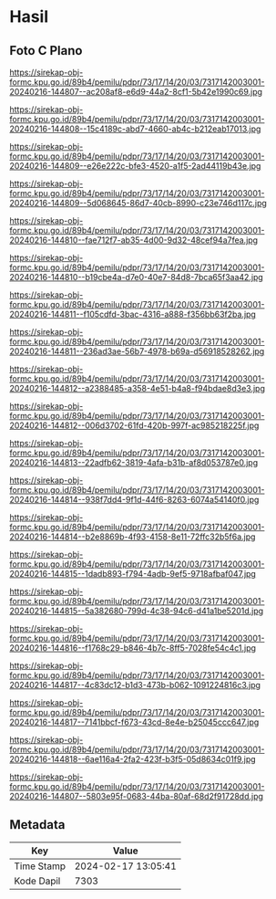 # Hasil

## Foto C Plano

https://sirekap-obj-formc.kpu.go.id/89b4/pemilu/pdpr/73/17/14/20/03/7317142003001-20240216-144807--ac208af8-e6d9-44a2-8cf1-5b42e1990c69.jpg

https://sirekap-obj-formc.kpu.go.id/89b4/pemilu/pdpr/73/17/14/20/03/7317142003001-20240216-144808--15c4189c-abd7-4660-ab4c-b212eab17013.jpg

https://sirekap-obj-formc.kpu.go.id/89b4/pemilu/pdpr/73/17/14/20/03/7317142003001-20240216-144809--e26e222c-bfe3-4520-a1f5-2ad44119b43e.jpg

https://sirekap-obj-formc.kpu.go.id/89b4/pemilu/pdpr/73/17/14/20/03/7317142003001-20240216-144809--5d068645-86d7-40cb-8990-c23e746d117c.jpg

https://sirekap-obj-formc.kpu.go.id/89b4/pemilu/pdpr/73/17/14/20/03/7317142003001-20240216-144810--fae712f7-ab35-4d00-9d32-48cef94a7fea.jpg

https://sirekap-obj-formc.kpu.go.id/89b4/pemilu/pdpr/73/17/14/20/03/7317142003001-20240216-144810--b19cbe4a-d7e0-40e7-84d8-7bca65f3aa42.jpg

https://sirekap-obj-formc.kpu.go.id/89b4/pemilu/pdpr/73/17/14/20/03/7317142003001-20240216-144811--f105cdfd-3bac-4316-a888-f356bb63f2ba.jpg

https://sirekap-obj-formc.kpu.go.id/89b4/pemilu/pdpr/73/17/14/20/03/7317142003001-20240216-144811--236ad3ae-56b7-4978-b69a-d56918528262.jpg

https://sirekap-obj-formc.kpu.go.id/89b4/pemilu/pdpr/73/17/14/20/03/7317142003001-20240216-144812--a2388485-a358-4e51-b4a8-f94bdae8d3e3.jpg

https://sirekap-obj-formc.kpu.go.id/89b4/pemilu/pdpr/73/17/14/20/03/7317142003001-20240216-144812--006d3702-61fd-420b-997f-ac985218225f.jpg

https://sirekap-obj-formc.kpu.go.id/89b4/pemilu/pdpr/73/17/14/20/03/7317142003001-20240216-144813--22adfb62-3819-4afa-b31b-af8d053787e0.jpg

https://sirekap-obj-formc.kpu.go.id/89b4/pemilu/pdpr/73/17/14/20/03/7317142003001-20240216-144814--938f7dd4-9f1d-44f6-8263-6074a54140f0.jpg

https://sirekap-obj-formc.kpu.go.id/89b4/pemilu/pdpr/73/17/14/20/03/7317142003001-20240216-144814--b2e8869b-4f93-4158-8e11-72ffc32b5f6a.jpg

https://sirekap-obj-formc.kpu.go.id/89b4/pemilu/pdpr/73/17/14/20/03/7317142003001-20240216-144815--1dadb893-f794-4adb-9ef5-9718afbaf047.jpg

https://sirekap-obj-formc.kpu.go.id/89b4/pemilu/pdpr/73/17/14/20/03/7317142003001-20240216-144815--5a382680-799d-4c38-94c6-d41a1be5201d.jpg

https://sirekap-obj-formc.kpu.go.id/89b4/pemilu/pdpr/73/17/14/20/03/7317142003001-20240216-144816--f1768c29-b846-4b7c-8ff5-7028fe54c4c1.jpg

https://sirekap-obj-formc.kpu.go.id/89b4/pemilu/pdpr/73/17/14/20/03/7317142003001-20240216-144817--4c83dc12-b1d3-473b-b062-1091224816c3.jpg

https://sirekap-obj-formc.kpu.go.id/89b4/pemilu/pdpr/73/17/14/20/03/7317142003001-20240216-144817--7141bbcf-f673-43cd-8e4e-b25045ccc647.jpg

https://sirekap-obj-formc.kpu.go.id/89b4/pemilu/pdpr/73/17/14/20/03/7317142003001-20240216-144818--6ae116a4-2fa2-423f-b3f5-05d8634c01f9.jpg

https://sirekap-obj-formc.kpu.go.id/89b4/pemilu/pdpr/73/17/14/20/03/7317142003001-20240216-144807--5803e95f-0683-44ba-80af-68d2f91728dd.jpg


## Metadata

| Key        | Value               |
| ---------- | ------------------- |
| Time Stamp | 2024-02-17 13:05:41 |
| Kode Dapil | 7303                |



